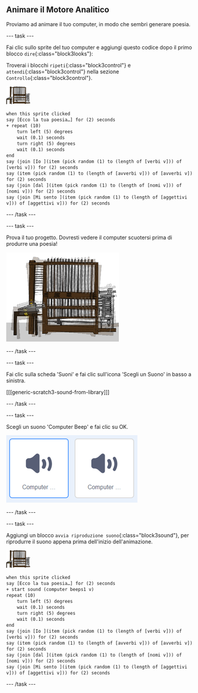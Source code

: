 ## Animare il Motore Analitico

Proviamo ad animare il tuo computer, in modo che sembri generare poesia.

--- task ---

Fai clic sullo sprite del tuo computer e aggiungi questo codice dopo il primo blocco `dire`{:class="block3looks"}:

Troverai i blocchi `ripeti`{:class="block3control"} e `attendi`{:class="block3control"} nella sezione `Controllo`{:class="block3control"}.

![sprite computer](images/computer-sprite.png)

```blocks3
when this sprite clicked
say [Ecco la tua poesia…] for (2) seconds
+ repeat (10)
    turn left (5) degrees
    wait (0.1) seconds
    turn right (5) degrees
    wait (0.1) seconds  
end
say (join [Io ](item (pick random (1) to (length of [verbi v])) of [verbi v])) for (2) seconds
say (item (pick random (1) to (length of [avverbi v])) of [avverbi v]) for (2) seconds
say (join [dal ](item (pick random (1) to (length of [nomi v])) of [nomi v])) for (2) seconds
say (join [Mi sento ](item (pick random (1) to (length of [aggettivi v])) of [aggettivi v])) for (2) seconds
```

--- /task ---

--- task ---

Prova il tuo progetto. Dovresti vedere il computer scuotersi prima di produrre una poesia!

![sprite del computer che si scuote avanti e indietro](images/poetry-animate-test.png)

--- /task ---

--- task ---

Fai clic sulla scheda 'Suoni' e fai clic sull'icona 'Scegli un Suono' in basso a sinistra.

[[[generic-scratch3-sound-from-library]]]

--- /task ---

--- task ---

Scegli un suono 'Computer Beep' e fai clic su OK.

![suoni computer beep 1 e 2 nella libreria suoni](images/poetry-beeps.png)

--- /task ---

--- task ---

Aggiungi un blocco `avvia riproduzione suono`{:class="block3sound"}, per riprodurre il suono appena prima dell'inizio dell'animazione.

![sprite computer](images/computer-sprite.png)

```blocks3
when this sprite clicked
say [Ecco la tua poesia…] for (2) seconds
+ start sound (computer beeps1 v)
repeat (10)
    turn left (5) degrees
    wait (0.1) seconds
    turn right (5) degrees
    wait (0.1) seconds  
end
say (join [Io ](item (pick random (1) to (length of [verbi v])) of [verbi v])) for (2) seconds
say (item (pick random (1) to (length of [avverbi v])) of [avverbi v]) for (2) seconds
say (join [dal ](item (pick random (1) to (length of [nomi v])) of [nomi v])) for (2) seconds
say (join [Mi sento ](item (pick random (1) to (length of [aggettivi v])) of [aggettivi v])) for (2) seconds
```

--- /task ---